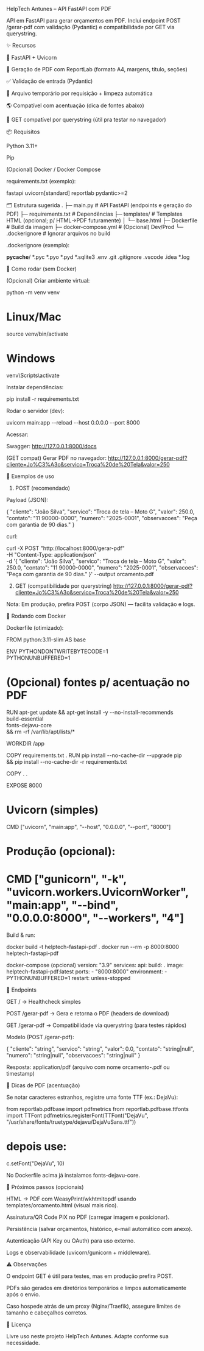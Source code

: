 HelpTech Antunes – API FastAPI com PDF

API em FastAPI para gerar orçamentos em PDF.
Inclui endpoint POST /gerar-pdf com validação (Pydantic) e compatibilidade por GET via querystring.

✨ Recursos

🚀 FastAPI + Uvicorn

🧾 Geração de PDF com ReportLab (formato A4, margens, título, seções)

✅ Validação de entrada (Pydantic)

🧼 Arquivo temporário por requisição + limpeza automática

🌎 Compatível com acentuação (dica de fontes abaixo)

🔁 GET compatível por querystring (útil pra testar no navegador)

📦 Requisitos

Python 3.11+

Pip

(Opcional) Docker / Docker Compose

requirements.txt (exemplo):

fastapi
uvicorn[standard]
reportlab
pydantic>=2

🗂 Estrutura sugerida
.
├─ main.py                 # API FastAPI (endpoints e geração do PDF)
├─ requirements.txt        # Dependências
├─ templates/              # Templates HTML (opcional; p/ HTML→PDF futuramente)
│  └─ base.html
├─ Dockerfile              # Build da imagem
├─ docker-compose.yml      # (Opcional) Dev/Prod
└─ .dockerignore           # Ignorar arquivos no build


.dockerignore (exemplo):

__pycache__/
*.pyc
*.pyo
*.pyd
*.sqlite3
.env
.git
.gitignore
.vscode
.idea
*.log

🏃 Como rodar (sem Docker)

(Opcional) Criar ambiente virtual:

python -m venv venv
# Linux/Mac
source venv/bin/activate
# Windows
venv\Scripts\activate


Instalar dependências:

pip install -r requirements.txt


Rodar o servidor (dev):

uvicorn main:app --reload --host 0.0.0.0 --port 8000


Acessar:

Swagger: http://127.0.0.1:8000/docs

(GET compat) Gerar PDF no navegador:
http://127.0.0.1:8000/gerar-pdf?cliente=Jo%C3%A3o&servico=Troca%20de%20Tela&valor=250

🧪 Exemplos de uso
1) POST (recomendado)

Payload (JSON):

{
  "cliente": "João Silva",
  "servico": "Troca de tela – Moto G",
  "valor": 250.0,
  "contato": "11 90000-0000",
  "numero": "2025-0001",
  "observacoes": "Peça com garantia de 90 dias."
}


curl:

curl -X POST "http://localhost:8000/gerar-pdf" \
  -H "Content-Type: application/json" \
  -d '{
    "cliente": "João Silva",
    "servico": "Troca de tela – Moto G",
    "valor": 250.0,
    "contato": "11 90000-0000",
    "numero": "2025-0001",
    "observacoes": "Peça com garantia de 90 dias."
  }' --output orcamento.pdf

2) GET (compatibilidade por querystring)
http://127.0.0.1:8000/gerar-pdf?cliente=Jo%C3%A3o&servico=Troca%20de%20Tela&valor=250


Nota: Em produção, prefira POST (corpo JSON) — facilita validação e logs.

🐳 Rodando com Docker

Dockerfile (otimizado):

FROM python:3.11-slim AS base

ENV PYTHONDONTWRITEBYTECODE=1 \
    PYTHONUNBUFFERED=1

# (Opcional) fontes p/ acentuação no PDF
RUN apt-get update && apt-get install -y --no-install-recommends \
    build-essential \
    fonts-dejavu-core \
    && rm -rf /var/lib/apt/lists/*

WORKDIR /app

COPY requirements.txt .
RUN pip install --no-cache-dir --upgrade pip \
    && pip install --no-cache-dir -r requirements.txt

COPY . .

EXPOSE 8000

# Uvicorn (simples)
CMD ["uvicorn", "main:app", "--host", "0.0.0.0", "--port", "8000"]
# Produção (opcional):
# CMD ["gunicorn", "-k", "uvicorn.workers.UvicornWorker", "main:app", "--bind", "0.0.0.0:8000", "--workers", "4"]


Build & run:

docker build -t helptech-fastapi-pdf .
docker run --rm -p 8000:8000 helptech-fastapi-pdf

docker-compose (opcional)
version: "3.9"
services:
  api:
    build: .
    image: helptech-fastapi-pdf:latest
    ports:
      - "8000:8000"
    environment:
      - PYTHONUNBUFFERED=1
    restart: unless-stopped

🔗 Endpoints

GET / → Healthcheck simples

POST /gerar-pdf → Gera e retorna o PDF (headers de download)

GET /gerar-pdf → Compatibilidade via querystring (para testes rápidos)

Modelo (POST /gerar-pdf):

{
  "cliente": "string",
  "servico": "string",
  "valor": 0.0,
  "contato": "string|null",
  "numero": "string|null",
  "observacoes": "string|null"
}


Resposta: application/pdf (arquivo com nome orcamento-<numero>.pdf ou timestamp)

📝 Dicas de PDF (acentuação)

Se notar caracteres estranhos, registre uma fonte TTF (ex.: DejaVu):

from reportlab.pdfbase import pdfmetrics
from reportlab.pdfbase.ttfonts import TTFont
pdfmetrics.registerFont(TTFont("DejaVu", "/usr/share/fonts/truetype/dejavu/DejaVuSans.ttf"))

# depois use:
c.setFont("DejaVu", 10)


No Dockerfile acima já instalamos fonts-dejavu-core.

🧩 Próximos passos (opcionais)

HTML → PDF com WeasyPrint/wkhtmltopdf usando templates/orcamento.html (visual mais rico).

Assinatura/QR Code PIX no PDF (carregar imagem e posicionar).

Persistência (salvar orçamentos, histórico, e-mail automático com anexo).

Autenticação (API Key ou OAuth) para uso externo.

Logs e observabilidade (uvicorn/gunicorn + middleware).

⚠️ Observações

O endpoint GET é útil para testes, mas em produção prefira POST.

PDFs são gerados em diretórios temporários e limpos automaticamente após o envio.

Caso hospede atrás de um proxy (Nginx/Traefik), assegure limites de tamanho e cabeçalhos corretos.

📜 Licença

Livre uso neste projeto HelpTech Antunes. Adapte conforme sua necessidade.